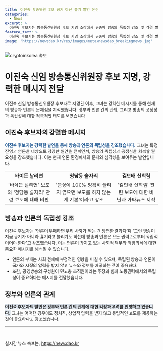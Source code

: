 ```yaml
---
title: 이진숙 방송위원 후보 공기 아닌 흉기 발언 논란
categories:
  - News
excerpt: >
  이진숙 후보자는 방송통신위원장 후보 지명 소감에서 공중파 방송의 독립성 강조 및 강경 발언을 펼치며 언론의 공정성과 공공성을 확보할 것을 약속하였다. 또한, 이동관, 김홍일 전 방통위원장의 자진 사퇴를 언급하며 정치적 탄핵 상황 시 방송과 통신의 중단을 막겠다고 강조했으며, 특정 보도에 대한 비판과 공영방송의 독립성 강조를 통해 노동권력과 정치/상업압력으로부터의 독립을 필요로 한다고 강조하였다. 이어 언론이 부패하면 사회가 썩는다며 언론의 독립성 필요성을 강조하였다.
feature_text: >
  이진숙 후보자는 방송통신위원장 후보 지명 소감에서 공중파 방송의 독립성 강조 및 강경 발언을 펼치며 언론의 공정성과 공공성을 확보할 것을 약속하였다. 또한, 이동관, 김홍일 전 방통위원장의 자진 사퇴를 언급하며 정치적 탄핵 상황 시 방송과 통신의 중단을 막겠다고 강조했으며, 특정 보도에 대한 비판과 공영방송의 독립성 강조를 통해 노동권력과 정치/상업압력으로부터의 독립을 필요로 한다고 강조하였다. 이어 언론이 부패하면 사회가 썩는다며 언론의 독립성 필요성을 강조하였다.
image: 'https://newsdao.kr/res/images/meta/newsdao_breakingnews.jpg'
---
```


<p><img src="https://newsdao.kr/res/images/meta/newsdao_breakingnews.jpg" alt="cryptoinkorea 속보" /></p>

<h1>이진숙 신임 방송통신위원장 후보 지명, 강력한 메시지 전달</h1>

<p data-ke-size="size16">이진숙 신임 방송통신위원장 후보자로 지명된 이후, 그녀는 강력한 메시지를 통해 현재의 방송과 언론의 문제점을 지적했습니다. 정부와 언론 간의 관계, 그리고 방송의 공정성과 독립성에 대한 적극적인 태도를 보였습니다.</p>

<h2>이진숙 후보자의 강렬한 메시지</h2>

<p data-ke-size="size16"><b><span style="color: #1a5490;">이진숙 후보자는 강력한 발언을 통해 방송과 언론의 독립성을 강조했습니다.</span></b> 그녀는 특정 진영과 언론을 대상으로 강경한 발언을 전하면서, 방송의 독립성과 공정성을 회복할 필요성을 강조했습니다. 이는 현재 언론 환경에서의 문제와 심각성을 보여주는 발언입니다.</p>

<table>
    <tr>
        <td style="text-align: center; height: 17px;"><b>바이든 날리면</b></td>
        <td style="text-align: center; height: 17px;"><b>청담동 술자리</b></td>
        <td style="text-align: center; height: 17px;"><b>김만배 신학림</b></td>
    </tr>
    <tr>
        <td style="text-align: center; height: 17px;">'바이든 날리면' 보도와 '청담동 술자리' 관련 보도에 대해 비판</td>
        <td style="text-align: center; height: 17px;">'음성이 100% 정확히 들리지 않으면 보도를 하지 않는 게 기본'이라고 강조</td>
        <td style="text-align: center; height: 17px;">'김만배 신학림' 관련 보도에 대한 비난과 가짜뉴스 지적</td>
    </tr>
</table>

<h2>방송과 언론의 독립성 강조</h2>

<p data-ke-size="size16">이진숙 후보자는 '언론이 부패하면 우리 사회가 썩는 건 당연한 결과다'며 '그런 방송이 지금 공기가 아니라 흉기라고 불리기도 하는데 방송과 언론은 모든 권력으로부터 독립적이어야 한다'고 강조했습니다. 이는 언론이 가지고 있는 사회적 책무와 책임의식에 대한 중요한 메시지로 해석될 수 있습니다.</p>

<ul>
    <li>언론의 부패는 사회 전체에 부정적인 영향을 미칠 수 있으며, 독립된 방송과 언론이 국가와 시장의 압력을 받지 않고 뉴스와 정보를 제공하는 것이 중요하다.</li>
    <li>또한, 공영방송의 구성원이 민노총 조직원이라는 주장과 함께 노동권력에서의 독립성이 중요하다는 메시지를 전달했습니다.</li>
</ul>

<h2>정부와 언론의 관계</h2>

<p data-ke-size="size16"><b><span style="background-color: #21538527;">이진숙 후보자의 발언은 정부와 언론 간의 관계에 대한 걱정과 우려를 반영하고 있습니다.</span></b> 그녀는 어떠한 경우에도 정치적, 상업적 압력을 받지 않고 중립적인 보도를 제공하는 것이 중요하다고 강조했습니다.</p>

<hr>

<p data-ke-size="size16">&nbsp;</p>
실시간 뉴스 속보는, <a href="https://newsdao.kr" rel="dofollow">https://newsdao.kr</a>


